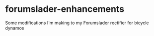 # forumslader-enhancements
Some modifications I'm making to my Forumslader rectifier for bicycle dynamos
